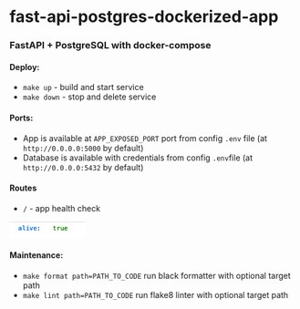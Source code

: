 # fast-api-postgres-dockerized-app

### FastAPI + PostgreSQL with docker-compose

#### Deploy:

- `make up` - build and start service
- `make down` - stop and delete service

#### Ports:

- App is available at `APP_EXPOSED_PORT` port from config `.env` file (at `http://0.0.0.0:5000` by default)
- Database is available with credentials from config `.env`file (at `http://0.0.0.0:5432` by default)

#### Routes

- `/` - app health check

![](resources/health_check.png)

#### Maintenance:
- `make format path=PATH_TO_CODE` run black formatter with optional target path
- `make lint path=PATH_TO_CODE` run flake8 linter with optional target path

